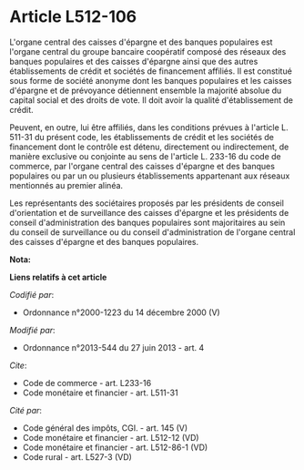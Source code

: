 # Article L512-106

L'organe central des caisses d'épargne et des banques populaires est l'organe central du groupe bancaire coopératif composé
des réseaux des banques populaires et des caisses d'épargne ainsi que des autres établissements de crédit et sociétés de
financement affiliés. Il est constitué sous forme de société anonyme dont les banques populaires et les caisses d'épargne et
de prévoyance détiennent ensemble la majorité absolue du capital social et des droits de vote. Il doit avoir la qualité
d'établissement de crédit. 

Peuvent, en outre, lui être affiliés, dans les conditions prévues à l'article L. 511-31 du présent code, les établissements
de crédit et les sociétés de financement dont le contrôle est détenu, directement ou indirectement, de manière exclusive ou
conjointe au sens de l'article L. 233-16 du code de commerce, par l'organe central des caisses d'épargne et des banques
populaires ou par un ou plusieurs établissements appartenant aux réseaux mentionnés au premier alinéa. 

Les représentants des sociétaires proposés par les présidents de conseil d'orientation et de surveillance des caisses
d'épargne et les présidents de conseil d'administration des banques populaires sont majoritaires au sein du conseil de
surveillance ou du conseil d'administration de l'organe central des caisses d'épargne et des banques populaires.

**Nota:**



**Liens relatifs à cet article**

_Codifié par_:

  - Ordonnance n°2000-1223 du 14 décembre 2000 (V)

_Modifié par_:

  - Ordonnance n°2013-544 du 27 juin 2013 - art. 4

_Cite_:

  - Code de commerce - art. L233-16
  - Code monétaire et financier - art. L511-31

_Cité par_:

  - Code général des impôts, CGI. - art. 145 (V)
  - Code monétaire et financier - art. L512-12 (VD)
  - Code monétaire et financier - art. L512-86-1 (VD)
  - Code rural - art. L527-3 (VD)
